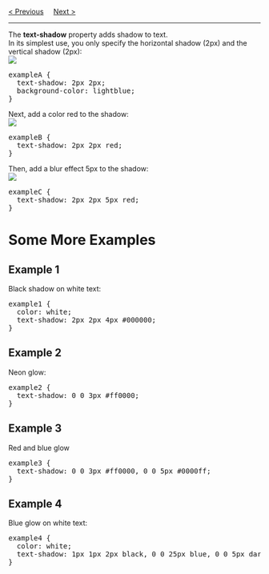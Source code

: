 <a href="/CSS/Text/Spacing.md">&lt; Previous</a>
&nbsp;&nbsp;&nbsp;
<a href="/CSS/Fonts/Family.md">Next &gt;</a>
<hr>
The <b>text-shadow</b> property adds shadow to text.
<br>
In its simplest use, you only specify the horizontal shadow (2px) and the vertical shadow (2px):
<br>
<img src="https://i.imgur.com/Llk3XwQ.png">
<pre>
exampleA {
  text-shadow: 2px 2px;
  background-color: lightblue;
}
</pre>
Next, add a color red to the shadow:
<br>
<img src="https://i.imgur.com/zi3SFYX.png">
<pre>
exampleB {
  text-shadow: 2px 2px red;
}
</pre>
Then, add a blur effect 5px to the shadow:
<br>
<img src="https://i.imgur.com/PfDEwX6.png">
<pre>
exampleC {
  text-shadow: 2px 2px 5px red;
}
</pre>
<h1>Some More Examples</h1>
<h2>Example 1</h2>
Black shadow on white text:
<pre>
example1 {
  color: white;
  text-shadow: 2px 2px 4px #000000;
}
</pre>
<h2>Example 2</h2>
Neon glow:
<pre>
example2 {
  text-shadow: 0 0 3px #ff0000;
}
</pre>
<h2>Example 3</h2>
Red and blue glow
<pre>
example3 {
  text-shadow: 0 0 3px #ff0000, 0 0 5px #0000ff;
}
</pre>
<h2>Example 4</h2>
Blue glow on white text:
<pre>
example4 {
  color: white;
  text-shadow: 1px 1px 2px black, 0 0 25px blue, 0 0 5px darkblue;
}
</pre>
